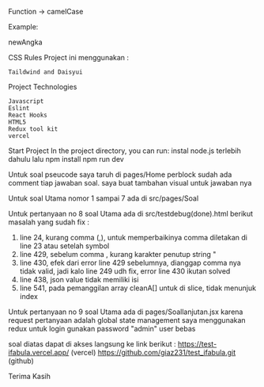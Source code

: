 Function -> camelCase

Example:

newAngka

CSS Rules
Project ini menggunakan :

    Taildwind and Daisyui

Project Technologies

    Javascript
    Eslint
    React Hooks
    HTML5
    Redux tool kit
    vercel

Start Project
In the project directory, you can run:
	instal node.js terlebih dahulu lalu
    npm install
    npm run dev


Untuk soal pseucode saya taruh di pages/Home perblock sudah ada comment tiap jawaban soal. saya buat tambahan visual
untuk jawaban nya 

Untuk soal Utama nomor 1 sampai 7 ada di src/pages/Soal 

Untuk pertanyaan no 8 soal Utama ada di src/testdebug(done).html 
berikut masalah yang sudah fix : 
1. line 24, kurang comma (,), untuk memperbaikinya comma diletakan di line 23 atau setelah symbol 
2. line 429, sebelum comma , kurang karakter penutup string "
3. line 430, efek dari error line 429 sebelumnya, dianggap comma nya tidak valid, jadi kalo line 249 udh fix, error line 430 ikutan solved
4. line 438, json value tidak memiliki isi
5. line 541, pada pemanggilan array cleanA[] untuk di slice, tidak menunjuk index 

Untuk pertanyaan no 9 soal Utama ada di pages/Soallanjutan.jsx karena request pertanyaan adalah global state management 
saya menggunakan redux 
untuk login gunakan password "admin" user bebas

soal diatas dapat di akses langsung ke link berikut : 
https://test-ifabula.vercel.app/ (vercel)
https://github.com/giaz231/test_ifabula.git (github)

Terima Kasih






